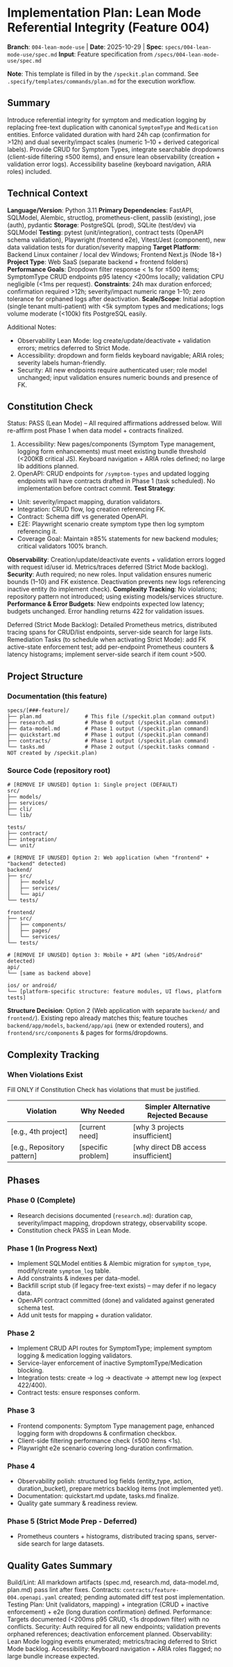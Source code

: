# Implementation Plan: Lean Mode Referential Integrity (Feature 004)

**Branch**: `004-lean-mode-use` | **Date**: 2025-10-29 | **Spec**: `specs/004-lean-mode-use/spec.md`
**Input**: Feature specification from `/specs/004-lean-mode-use/spec.md`

**Note**: This template is filled in by the `/speckit.plan` command. See `.specify/templates/commands/plan.md` for the execution workflow.

## Summary

Introduce referential integrity for symptom and medication logging by replacing free-text duplication with canonical `SymptomType` and `Medication` entities. Enforce validated duration with hard 24h cap (confirmation for >12h) and dual severity/impact scales (numeric 1–10 + derived categorical labels). Provide CRUD for Symptom Types, integrate searchable dropdowns (client-side filtering ≤500 items), and ensure lean observability (creation + validation error logs). Accessibility baseline (keyboard navigation, ARIA roles) included.

## Technical Context

**Language/Version**: Python 3.11
**Primary Dependencies**: FastAPI, SQLModel, Alembic, structlog, prometheus-client, passlib (existing), jose (auth), pydantic
**Storage**: PostgreSQL (prod), SQLite (test/dev) via SQLModel
**Testing**: pytest (unit/integration), contract tests (OpenAPI schema validation), Playwright (frontend e2e), Vitest/Jest (component), new data validation tests for duration/severity mapping
**Target Platform**: Backend Linux container / local dev Windows; Frontend Next.js (Node 18+)
**Project Type**: Web SaaS (separate backend + frontend folders)
**Performance Goals**: Dropdown filter response < 1s for ≤500 items; SymptomType CRUD endpoints p95 latency <200ms locally; validation CPU negligible (<1ms per request).
**Constraints**: 24h max duration enforced; confirmation required >12h; severity/impact numeric range 1–10; zero tolerance for orphaned logs after deactivation.
**Scale/Scope**: Initial adoption (single tenant multi-patient) with <5k symptom types and medications; logs volume moderate (<100k) fits PostgreSQL easily.

Additional Notes:

- Observability Lean Mode: log create/update/deactivate + validation errors; metrics deferred to Strict Mode.
- Accessibility: dropdown and form fields keyboard navigable; ARIA roles; severity labels human-friendly.
- Security: All new endpoints require authenticated user; role model unchanged; input validation ensures numeric bounds and presence of FK.
  
## Constitution Check

Status: PASS (Lean Mode) – All required affirmations addressed below. Will re-affirm post Phase 1 when data model + contracts finalized.

1. Accessibility: New pages/components (Symptom Type management, logging form enhancements) must meet existing bundle threshold (<200KB critical JS). Keyboard navigation + ARIA roles defined; no large lib additions planned.
2. OpenAPI: CRUD endpoints for `/symptom-types` and updated logging endpoints will have contracts drafted in Phase 1 (task scheduled). No implementation before contract commit.
**Test Strategy**:

- Unit: severity/impact mapping, duration validators.
- Integration: CRUD flow, log creation referencing FK.
- Contract: Schema diff vs generated OpenAPI.
- E2E: Playwright scenario create symptom type then log symptom referencing it.
- Coverage Goal: Maintain ≥85% statements for new backend modules; critical validators 100% branch.

**Observability**: Creation/update/deactivate events + validation errors logged with request id/user id. Metrics/traces deferred (Strict Mode backlog).
**Security**: Auth required; no new roles. Input validation ensures numeric bounds (1–10) and FK existence. Deactivation prevents new logs referencing inactive entity (to implement check).
**Complexity Tracking**: No violations; repository pattern not introduced; using existing models/services structure.
**Performance & Error Budgets**: New endpoints expected low latency; budgets unchanged. Error handling returns 422 for validation issues.

Deferred (Strict Mode Backlog): Detailed Prometheus metrics, distributed tracing spans for CRUD/list endpoints, server-side search for large lists.
Remediation Tasks (to schedule when activating Strict Mode): add FK active-state enforcement test; add per-endpoint Prometheus counters & latency histograms; implement server-side search if item count >500.

## Project Structure

### Documentation (this feature)

```text
specs/[###-feature]/
├── plan.md              # This file (/speckit.plan command output)
├── research.md          # Phase 0 output (/speckit.plan command)
├── data-model.md        # Phase 1 output (/speckit.plan command)
├── quickstart.md        # Phase 1 output (/speckit.plan command)
├── contracts/           # Phase 1 output (/speckit.plan command)
└── tasks.md             # Phase 2 output (/speckit.tasks command - NOT created by /speckit.plan)
```

### Source Code (repository root)
<!--
  ACTION REQUIRED: Replace the placeholder tree below with the concrete layout
  for this feature. Delete unused options and expand the chosen structure with
  real paths (e.g., apps/admin, packages/something). The delivered plan must
  not include Option labels.
-->

```text
# [REMOVE IF UNUSED] Option 1: Single project (DEFAULT)
src/
├── models/
├── services/
├── cli/
└── lib/

tests/
├── contract/
├── integration/
└── unit/

# [REMOVE IF UNUSED] Option 2: Web application (when "frontend" + "backend" detected)
backend/
├── src/
│   ├── models/
│   ├── services/
│   └── api/
└── tests/

frontend/
├── src/
│   ├── components/
│   ├── pages/
│   └── services/
└── tests/

# [REMOVE IF UNUSED] Option 3: Mobile + API (when "iOS/Android" detected)
api/
└── [same as backend above]

ios/ or android/
└── [platform-specific structure: feature modules, UI flows, platform tests]
```

**Structure Decision**: Option 2 (Web application with separate `backend/` and `frontend/`). Existing repo already matches this; feature touches `backend/app/models`, `backend/app/api` (new or extended routers), and `frontend/src/components` & pages for forms/dropdowns.

## Complexity Tracking

### When Violations Exist

Fill ONLY if Constitution Check has violations that must be justified.

| Violation | Why Needed | Simpler Alternative Rejected Because |
|-----------|------------|-------------------------------------|
| [e.g., 4th project] | [current need] | [why 3 projects insufficient] |
| [e.g., Repository pattern] | [specific problem] | [why direct DB access insufficient] |

## Phases

### Phase 0 (Complete)

- Research decisions documented (`research.md`): duration cap, severity/impact mapping, dropdown strategy, observability scope.
- Constitution check PASS in Lean Mode.

### Phase 1 (In Progress Next)

- Implement SQLModel entities & Alembic migration for `symptom_type`, modify/create `symptom_log` table.
- Add constraints & indexes per data-model.
- Backfill script stub (if legacy free-text exists) – may defer if no legacy data.
- OpenAPI contract committed (done) and validated against generated schema test.
- Add unit tests for mapping + duration validator.

### Phase 2

- Implement CRUD API routes for SymptomType; implement symptom logging & medication logging validators.
- Service-layer enforcement of inactive SymptomType/Medication blocking.
- Integration tests: create -> log -> deactivate -> attempt new log (expect 422/400).
- Contract tests: ensure responses conform.

### Phase 3

- Frontend components: Symptom Type management page, enhanced logging form with dropdowns & confirmation checkbox.
- Client-side filtering performance check (≤500 items <1s).
- Playwright e2e scenario covering long-duration confirmation.

### Phase 4

- Observability polish: structured log fields (entity_type, action, duration_bucket), prepare metrics backlog items (not implemented yet).
- Documentation: quickstart.md update, tasks.md finalize.
- Quality gate summary & readiness review.

### Phase 5 (Strict Mode Prep - Deferred)

- Prometheus counters + histograms, distributed tracing spans, server-side search for large datasets.

## Quality Gates Summary

Build/Lint: All markdown artifacts (spec.md, research.md, data-model.md, plan.md) pass lint after fixes.
Contracts: `contracts/feature-004.openapi.yaml` created; pending automated diff test post implementation.
Testing Plan: Unit (validators, mapping) + integration (CRUD + inactive enforcement) + e2e (long duration confirmation) defined.
Performance: Targets documented (<200ms p95 CRUD, <1s dropdown filter) with no conflicts.
Security: Auth required for all new endpoints; validation prevents orphaned references; deactivation enforcement planned.
Observability: Lean Mode logging events enumerated; metrics/tracing deferred to Strict Mode backlog.
Accessibility: Keyboard navigation + ARIA roles flagged; no large bundle increase expected.
